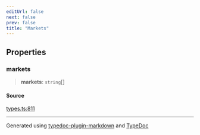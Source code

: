 ```yaml
---
editUrl: false
next: false
prev: false
title: "Markets"
---
```


## Properties

### markets

> **markets**: `string`[]

#### Source

[types.ts:811](https://github.com/fostertheweb/spotify-web-sdk/blob/eb6b780/src/types.ts#L811)

***

Generated using [typedoc-plugin-markdown](https://www.npmjs.com/package/typedoc-plugin-markdown) and [TypeDoc](https://typedoc.org/)
